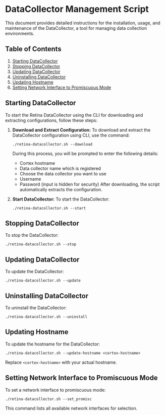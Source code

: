 # DataCollector Management Script

This document provides detailed instructions for the installation, usage, and maintenance of the DataCollector, a tool for managing data collection environments.

## Table of Contents

1. [Starting DataCollector](#starting-datacollector)
2. [Stopping DataCollector](#stopping-datacollector)
3. [Updating DataCollector](#updating-datacollector)
4. [Uninstalling DataCollector](#uninstalling-datacollector)
5. [Updating Hostname](#updating-hostname)
6. [Setting Network Interface to Promiscuous Mode](#setting-network-interface-to-promiscuous-mode)

## Starting DataCollector

To start the Retina DataCollector using the CLI for downloading and extracting configurations, follow these steps:

1. **Download and Extract Configuration:**
   To download and extract the DataCollector configuration using CLI, use the command:
   ```
   ./retina-datacollector.sh --download
   ```
   During this process, you will be prompted to enter the following details:
   - Cortex hostname
   - Data collector name which is registered
   - Choose the data collector you want to use
   - Username
   - Password (input is hidden for security)
   After downloading, the script automatically extracts the configuration.

2. **Start DataCollector:**
   To start the DataCollector:
   ```
   ./retina-datacollector.sh --start
   ```

## Stopping DataCollector

To stop the DataCollector:
```
./retina-datacollector.sh --stop
```

## Updating DataCollector

To update the DataCollector:
```
./retina-datacollector.sh --update
```

## Uninstalling DataCollector

To uninstall the DataCollector:
```
./retina-datacollector.sh --uninstall
```

## Updating Hostname

To update the hostname for the DataCollector:
```
./retina-datacollector.sh --update-hostname <cortex-hostname>
```
Replace `<cortex-hostname>` with your actual hostname.

## Setting Network Interface to Promiscuous Mode

To set a network interface to promiscuous mode:
```
./retina-datacollector.sh --set_promisc
```
This command lists all available network interfaces for selection.
